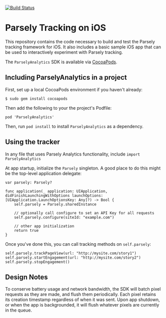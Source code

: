 [![Build Status](https://travis-ci.com/Parsely/AnalyticsSDK-iOS.svg?token=9KfLpysxdvyb5zeXEppg&branch=master)](https://travis-ci.com/Parsely/AnalyticsSDK-iOS)

# Parsely Tracking on iOS

This repository contains the code necessary to build and test the Parsely tracking framework for iOS. It also includes a basic sample iOS app that can be used to interactively experiment with Parsely tracking.

The `ParselyAnalytics` SDK is available via [CocoaPods](https://cocoapods.org/pods/ParselyAnalytics).

## Including ParselyAnalytics in a project

First, set up a local CocoaPods environment if you haven't already:

    $ sudo gem install cocoapods

Then add the following to your the project's Podfile:

    pod 'ParselyAnalytics'

Then, run `pod install` to install `ParselyAnalytics` as a dependency.

## Using the tracker

In any file that uses Parsely Analytics functionality, include `import ParselyAnalytics`

At app startup, initialize the `Parsely` singleton. A good place to do this might be the top-level application delegate:
```
var parsely: Parsely?

func application(_ application: UIApplication, didFinishLaunchingWithOptions launchOptions: [UIApplication.LaunchOptionsKey: Any]?) -> Bool {
    self.parsely = Parsely.sharedInstance

    // optionally call configure to set an API Key for all requests
    self.parsely.configure(siteId: "example.com")

    // other app initialization
    return true
}
```
Once you've done this, you can call tracking methods on `self.parsely`:
```
self.parsely.trackPageView(url: "http://mysite.com/story1")
self.parsely.startEngagement(url: "http://mysite.com/story2")
self.parsely.stopEngagement()
```

## Design Notes

To conserve battery usage and network bandwidth, the SDK will batch pixel requests as they are made, 
and flush them periodically. Each pixel retains its creation timestamp regardless of when it was sent. 
Upon app shutdown, or when the app is backgrounded, it will flush whatever pixels are currently in the queue.
